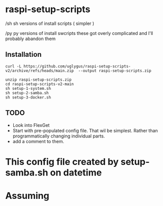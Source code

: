 # raspi-setup-scripts

/sh sh versions of install scripts ( simpler )

/py py versions of install swcripts these got overly complicated and I'll probably abandon them

## Installation

```
curl -L https://github.com/uglygus/raspi-setup-scripts-v2/archive/refs/heads/main.zip  --output raspi-setup-scripts.zip

unzip raspi-setup-scripts.zip
cd raspi-setup-scripts-v2-main
sh setup-1-system.sh
sh setup-2-samba.sh
sh setup-3-docker.sh
```

## TODO

- Look into FlexGet
- Start with pre-populated config file. That wil be simplest. Rather than programmatically changing individual parts.
- add a comment to them.

# This config file created by setup-samba.sh on datetime

# Assuming

